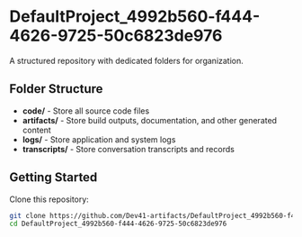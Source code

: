 # DefaultProject_4992b560-f444-4626-9725-50c6823de976
A structured repository with dedicated folders for organization.

## Folder Structure

- **code/** - Store all source code files
- **artifacts/** - Store build outputs, documentation, and other generated content
- **logs/** - Store application and system logs
- **transcripts/** - Store conversation transcripts and records

## Getting Started

Clone this repository:
```bash
git clone https://github.com/Dev41-artifacts/DefaultProject_4992b560-f444-4626-9725-50c6823de976
cd DefaultProject_4992b560-f444-4626-9725-50c6823de976
```

